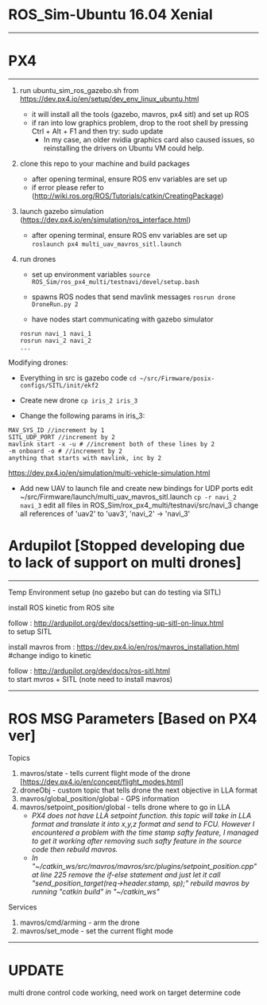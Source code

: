 # ROS_Sim-Ubuntu 16.04 Xenial
_________________________________________________________________

# PX4
_________________________________________________________________
1. run ubuntu_sim_ros_gazebo.sh from https://dev.px4.io/en/setup/dev_env_linux_ubuntu.html
     - it will install all the tools (gazebo, mavros, px4 sitl) and set up ROS
     - if ran into low graphics problem, drop to the root shell by pressing Ctrl + Alt + F1 and then try:
       sudo update
       - In my case, an older nvidia graphics card also caused issues, so reinstalling the drivers on Ubuntu VM could help.
2. clone this repo to your machine and build packages
     - after opening terminal, ensure ROS env variables are set up
     - if error please refer to (http://wiki.ros.org/ROS/Tutorials/catkin/CreatingPackage)
3. launch gazebo simulation (https://dev.px4.io/en/simulation/ros_interface.html)
     - after opening terminal, ensure ROS env variables are set up
     ```roslaunch px4 multi_uav_mavros_sitl.launch```
     
4. run drones
     - set up environment variables
     ```source ROS_Sim/ros_px4_multi/testnavi/devel/setup.bash ```
     
     - spawns ROS nodes that send mavlink messages
     ```rosrun drone DroneRun.py 2```
    
     - have nodes start communicating with gazebo simulator
     ```
     rosrun navi_1 navi_1
     rosrun navi_2 navi_2
     ...
     ```

Modifying drones:
- Everything in src is gazebo code
```cd ~/src/Firmware/posix-configs/SITL/init/ekf2```

- Create new drone
```cp iris_2 iris_3```

- Change the following params in iris_3:
```
MAV_SYS_ID //increment by 1
SITL_UDP_PORT //increment by 2
mavlink start -x -u # //increment both of these lines by 2
-m onboard -o # //increment by 2
anything that starts with mavlink, inc by 2
```
https://dev.px4.io/en/simulation/multi-vehicle-simulation.html

- Add new UAV to launch file and create new bindings for UDP ports
edit ~/src/Firmware/launch/multi_uav_mavros_sitl.launch
```cp -r navi_2 navi_3```
edit all files in ROS_Sim/rox_px4_multi/testnavi/src/navi_3
change all references of 'uav2' to 'uav3', 'navi_2' -> 'navi_3'

# Ardupilot [Stopped developing due to lack of support on multi drones]
_________________________________________________________________
Temp Environment setup (no gazebo but can do testing via SITL)

install ROS kinetic from ROS site 

follow : http://ardupilot.org/dev/docs/setting-up-sitl-on-linux.html  
to setup SITL 

install mavros from : https://dev.px4.io/en/ros/mavros_installation.html 
#change indigo to kinetic 

follow : http://ardupilot.org/dev/docs/ros-sitl.html  
to start mvros + SITL (note need to install mavros)

______________________________________________________________________________
# ROS MSG Parameters [Based on PX4 ver]

Topics
1. mavros/state - tells current flight mode of the drone [https://dev.px4.io/en/concept/flight_modes.html]
2. droneObj - custom topic that tells drone the next objective in LLA format
3. mavros/global_position/global - GPS information
4. mavros/setpoint_position/global - tells drone where to go in LLA
     - *PX4 does not have LLA setpoint function. this topic will take in LLA format and 
    translate it into x,y,z format and send to FCU. However I encountered a problem
    with the time stamp safty feature, I managed to get it working after removing
    such safty feature in the source code then rebuild mavros.*
     - *In "\~/catkin_ws/src/mavros/mavros/src/plugins/setpoint_position.cpp" at line 225
    remove the if-else statement and just let it call "send_position_target(req->header.stamp, sp);"
    rebuild mavros by running "catkin build" in "\~/catkin_ws"*

Services
1. mavros/cmd/arming - arm the drone
2. mavros/set_mode - set the current flight mode
______________________________________________________________________________
# UPDATE
 multi drone control code working, need work on target determine code
